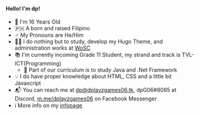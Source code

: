 #### Hello! I'm dp!
- 🧒 I'm 16 Years Old
- 🇵🇭 A born and raised Filipino
- ♂️ My Pronouns are He/Him
- 👨‍💻 I do nothing but to study, develop my Hugo Theme, and administration works at [WoSC](https://worldofsteelcraft.tk)
- 📚 I'm currently incoming Grade 11 Student, my strand and track is TVL-ICT(Programming)
    - 📘 Part of our curriculum is to study Java and .Net Framework
- 💡 I do have proper knowledge about HTML, CSS and a little bit Javascript
- 📬 You can reach me at [dp@dplayzgames06.tk](mailto:dp@dplayzgames06.tk), dpG06#8085 at Discord, [m.me/dplayzgames06](https://m.me/dplayzgames06) on Facebook Messenger
- ℹ️ More info on my [infopage](https://dplayzgames06.tk/info)
